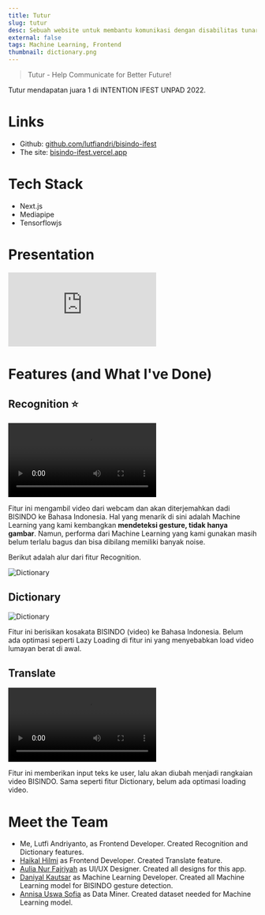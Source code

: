 ```yaml
---
title: Tutur
slug: tutur
desc: Sebuah website untuk membantu komunikasi dengan disabilitas tunarungu.
external: false
tags: Machine Learning, Frontend
thumbnail: dictionary.png
---
```


> Tutur - Help Communicate for Better Future!

Tutur mendapatan juara 1 di INTENTION IFEST UNPAD 2022.

# Links

- Github: [github.com/lutfiandri/bisindo-ifest](https://github.com/lutfiandri/bisindo-ifest)
- The site: [bisindo-ifest.vercel.app](https://bisindo-ifest.vercel.app)

# Tech Stack

- Next.js
- Mediapipe
- Tensorflowjs

# Presentation

<div class="video-wrapper">
  <iframe src="https://www.youtube.com/embed/W5K7v6cJqBY?si=yuQUhb-5Wp83rI65&amp;start=3630" title="YouTube video player" frameborder="0" allow="accelerometer; autoplay; clipboard-write; encrypted-media; gyroscope; picture-in-picture; web-share" allowfullscreen></iframe>
</div>

# Features (and What I've Done)

## Recognition ⭐

![Dictionary](/portfolio/tutur/recognition.webm 'arti bahasa isyarat: perkenalkan nama saya lutfi')

Fitur ini mengambil video dari webcam dan akan diterjemahkan dadi BISINDO ke Bahasa Indonesia. Hal yang menarik di sini adalah Machine Learning yang kami kembangkan **mendeteksi gesture, tidak hanya gambar**. Namun, performa dari Machine Learning yang kami gunakan masih belum terlalu bagus dan bisa dibilang memiliki banyak noise.

Berikut adalah alur dari fitur Recognition.

![Dictionary](/portfolio/tutur/recognition-flow.png 'alur recognition')

## Dictionary

![Dictionary](/portfolio/tutur/dictionary.png)

Fitur ini berisikan kosakata BISINDO (video) ke Bahasa Indonesia. Belum ada optimasi seperti Lazy Loading di fitur ini yang menyebabkan load video lumayan berat di awal.

## Translate

![Translate](/portfolio/tutur/translate.webm)

Fitur ini memberikan input teks ke user, lalu akan diubah menjadi rangkaian video BISINDO. Sama seperti fitur Dictionary, belum ada optimasi loading video.

# Meet the Team

- Me, Lutfi Andriyanto, as Frontend Developer. Created Recognition and Dictionary features.
- [Haikal Hilmi] as Frontend Developer. Created Translate feature.
- [Aulia Nur Fajriyah] as UI/UX Designer. Created all designs for this app.
- [Daniyal Kautsar] as Machine Learning Developer. Created all Machine Learning model for BISINDO gesture detection.
- [Annisa Uswa Sofia] as Data Miner. Created dataset needed for Machine Learning model.

<!-- def -->

[aulia nur fajriyah]: https://www.linkedin.com/in/aulianurfajriyah
[daniyal kautsar]: https://www.linkedin.com/in/mdaniyalk
[haikal hilmi]: https://www.linkedin.com/in/haikalhilmi
[annisa uswa sofia]: https://www.linkedin.com/in/annisauswa
